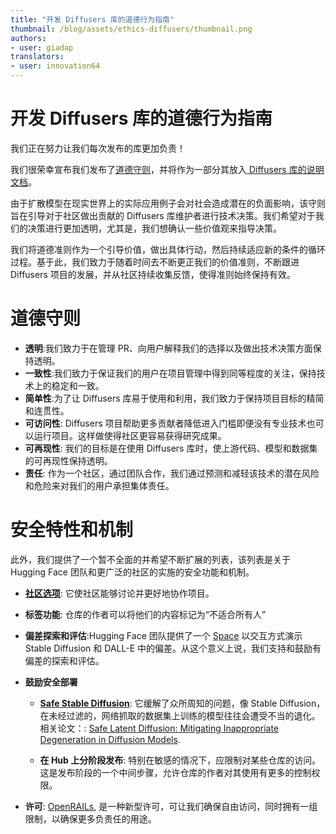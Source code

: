 ```yaml
---
title: "开发 Diffusers 库的道德行为指南" 
thumbnail: /blog/assets/ethics-diffusers/thumbnail.png
authors:
- user: giadap
translators:
- user: innovation64
---
```


# 开发 Diffusers 库的道德行为指南

<!-- {blog_metadata} -->
<!-- {authors} -->

我们正在努力让我们每次发布的库更加负责！

我们很荣幸宣布我们发布了[道德守则](https://huggingface.co/docs/diffusers/main/en/conceptual/ethical_guidelines)，并将作为一部分其放入[ Diffusers 库的说明文档](https://huggingface.co/docs/diffusers/main/en/index)。

由于扩散模型在现实世界上的实际应用例子会对社会造成潜在的负面影响，该守则旨在引导对于社区做出贡献的 Diffusers 库维护者进行技术决策。我们希望对于我们的决策进行更加透明，尤其是，我们想确认一些价值观来指导决策。

我们将道德准则作为一个引导价值，做出具体行动，然后持续适应新的条件的循环过程。基于此，我们致力于随着时间去不断更正我们的价值准则，不断跟进 Diffusers 项目的发展，并从社区持续收集反馈，使得准则始终保持有效。

# 道德守则

* **透明**:我们致力于在管理 PR、向用户解释我们的选择以及做出技术决策方面保持透明。
* **一致性**:我们致力于保证我们的用户在项目管理中得到同等程度的关注，保持技术上的稳定和一致。
* **简单性**:为了让 Diffusers 库易于使用和利用，我们致力于保持项目目标的精简和连贯性。
* **可访问性**: Diffusers 项目帮助更多贡献者降低进入门槛即便没有专业技术也可以运行项目。这样做使得社区更容易获得研究成果。
* **可再现性**: 我们的目标是在使用 Diffusers 库时，使上游代码、模型和数据集的可再现性保持透明。
* **责任**: 作为一个社区，通过团队合作，我们通过预测和减轻该技术的潜在风险和危险来对我们的用户承担集体责任。

# 安全特性和机制

此外，我们提供了一个暂不全面的并希望不断扩展的列表，该列表是关于 Hugging Face 团队和更广泛的社区的实施的安全功能和机制。

* **[社区选项](https://huggingface.co/docs/hub/repositories-pull-requests-discussions)**: 它使社区能够讨论并更好地协作项目。

* **标签功能**: 仓库的作者可以将他们的内容标记为“不适合所有人”

* **偏差探索和评估**:Hugging Face 团队提供了一个 [Space](https://huggingface.co/spaces/society-ethics/DiffusionBiasExplorer) 以交互方式演示 Stable Diffusion 和 DALL-E 中的偏差。从这个意义上说，我们支持和鼓励有偏差的探索和评估。

* **鼓励安全部署**
    * **[Safe Stable Diffusion](https://huggingface.co/docs/diffusers/main/en/api/pipelines/stable_diffusion_safe)**: 它缓解了众所周知的问题，像 Stable Diffusion，在未经过滤的，网络抓取的数据集上训练的模型往往会遭受不当的退化。相关论文：: [Safe Latent Diffusion: Mitigating Inappropriate Degeneration in Diffusion Models](https://arxiv.org/abs/2211.05105).

    * **在 Hub 上分阶段发布**: 特别在敏感的情况下，应限制对某些仓库的访问。这是发布阶段的一个中间步骤，允许仓库的作者对其使用有更多的控制权限。

* **许可**: [OpenRAILs](https://huggingface.co/blog/open_rail), 是一种新型许可，可让我们确保自由访问，同时拥有一组限制，以确保更多负责任的用途。
